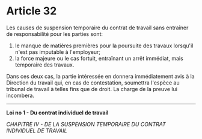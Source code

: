 # Article 32
Les causes de suspension temporaire du contrat de travail sans entraîner
de responsabilité pour les parties sont:
1. le manque de matières premières pour la poursuite des travaux lorsqu'il n'est pas
imputable à l'employeur;
2. la force majeure ou le cas fortuit, entraînant un arrêt immédiat, mais temporaire des
travaux.

Dans ces deux cas, la partie intéressée en donnera immédiatement avis à la Direction
du travail qui, en cas de contestation, soumettra l'espèce au tribunal de travail à telles
fins que de droit. La charge de la preuve lui incombera.
***
**Loi no 1 - Du contrat individuel de travail**

*CHAPITRE IV - DE LA SUSPENSION TEMPORAIRE DU CONTRAT
               INDIVIDUEL DE TRAVAIL*